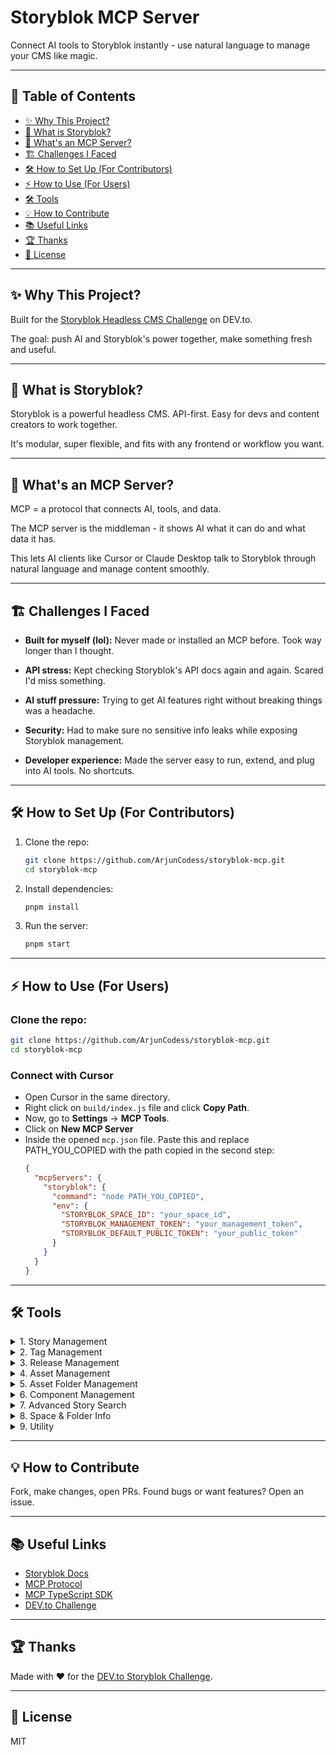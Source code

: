 # Storyblok MCP Server

Connect AI tools to Storyblok instantly - use natural language to manage your CMS like magic.

<!-- ---

## 🚀 Demo

[![Watch the demo](https://img.youtube.com/vi/YOUR_DEMO_VIDEO_ID_HERE/0.jpg)](https://www.youtube.com/watch?v=YOUR_DEMO_VIDEO_ID_HERE) -->

---

## 📑 Table of Contents

<!-- - [🚀 Demo](#🚀-demo) -->
- [✨ Why This Project?](#✨-why-this-project)
- [🧩 What is Storyblok?](#🧩-what-is-storyblok)
- [🤖 What's an MCP Server?](#🤖-whats-an-mcp-server)
- [🏗️ Challenges I Faced](#🏗️-challenges-i-faced)
- [🛠️ How to Set Up (For Contributors)](#🛠️-how-to-set-up-for-contributors)
- [⚡ How to Use (For Users)](#⚡-how-to-use-for-users)
- [🛠️ Tools](#🛠️-tools)
- [💡 How to Contribute](#💡-how-to-contribute)
- [📚 Useful Links](#📚-useful-links)
- [🏆 Thanks](#🏆-thanks)
- [📄 License](#📄-license)

---

## ✨ Why This Project?

Built for the [Storyblok Headless CMS Challenge](https://dev.to/challenges/storyblok) on DEV.to.

The goal: push AI and Storyblok's power together, make something fresh and useful.

---

## 🧩 What is Storyblok?

Storyblok is a powerful headless CMS. API-first. Easy for devs and content creators to work together.

It's modular, super flexible, and fits with any frontend or workflow you want.

---

## 🤖 What's an MCP Server?

MCP = a protocol that connects AI, tools, and data.

The MCP server is the middleman - it shows AI what it can do and what data it has.

This lets AI clients like Cursor or Claude Desktop talk to Storyblok through natural language and manage content smoothly.

---

## 🏗️ Challenges I Faced

* **Built for myself (lol):**
  Never made or installed an MCP before. Took way longer than I thought.

* **API stress:**
  Kept checking Storyblok's API docs again and again. Scared I'd miss something.

* **AI stuff pressure:**
  Trying to get AI features right without breaking things was a headache.

* **Security:**
  Had to make sure no sensitive info leaks while exposing Storyblok management.

* **Developer experience:**
  Made the server easy to run, extend, and plug into AI tools. No shortcuts.

---

## 🛠️ How to Set Up (For Contributors)

1. Clone the repo:

   ```sh
   git clone https://github.com/ArjunCodess/storyblok-mcp.git
   cd storyblok-mcp
   ```

2. Install dependencies:

   ```sh
   pnpm install
   ```

3. Run the server:

   ```sh
   pnpm start
   ```

---

## ⚡ How to Use (For Users)

### Clone the repo:

   ```sh
   git clone https://github.com/ArjunCodess/storyblok-mcp.git
   cd storyblok-mcp
   ```

### Connect with Cursor

- Open Cursor in the same directory.
- Right click on `build/index.js` file and click **Copy Path**.
- Now, go to **Settings** → **MCP Tools**.
- Click on **New MCP Server**
- Inside the opened `mcp.json` file. Paste this and replace PATH_YOU_COPIED with the path copied in the second step:
  ```json
  {
    "mcpServers": {
      "storyblok": {
        "command": "node PATH_YOU_COPIED",
        "env": {
          "STORYBLOK_SPACE_ID": "your_space_id",
          "STORYBLOK_MANAGEMENT_TOKEN": "your_management_token",
          "STORYBLOK_DEFAULT_PUBLIC_TOKEN": "your_public_token"
        }
      }
    }
  }
  ```

---

## 🛠️ Tools

<details>
<summary>1. Story Management</summary>

- **fetch_stories**  
  Retrieve a list of stories (pages, folders, or content entries) from Storyblok. Supports filtering, pagination, and search.

- **get_story**  
  Fetch a single story by its ID.

- **create_story**  
  Create a new story (page, folder, or content entry) in Storyblok.

- **update_story**  
  Update an existing story's content, name, slug, or tags.

- **delete_story**  
  Delete a story by its ID.

- **publish_story**  
  Publish a story, making it live.

- **unpublish_story**  
  Unpublish a story, removing it from the live site.

- **get_story_versions**  
  Retrieve all previous versions of a story for version history and rollback.

- **restore_story**  
  Restore a story to a previous version.
</details>

<details>
<summary>2. Tag Management</summary>

- **fetch_tags**  
  List all tags used in the space.

- **create_tag**  
  Create a new tag.

- **create_tag_and_add_to_story**  
  Create a tag and immediately assign it to a story.

- **delete_tag**  
  Delete a tag by its ID.
</details>

<details>
<summary>3. Release Management</summary>

- **fetch_releases**  
  List all releases (content batches for scheduled publishing).

- **create_release**  
  Create a new release.

- **add_story_to_release**  
  Add a story to a release.

- **publish_release**  
  Publish all stories in a release.

- **delete_release**  
  Delete a release.
</details>

<details>
<summary>4. Asset Management</summary>

- **fetch_assets**  
  List all assets (images, files, etc.) in the space.

- **get_asset**  
  Fetch a single asset by its ID.

- **delete_asset**  
  Delete an asset.

- **init_asset_upload**  
  Start uploading a new asset.

- **complete_asset_upload**  
  Complete the asset upload process.
</details>

<details>
<summary>5. Asset Folder Management</summary>

- **fetch_asset_folders**  
  List all asset folders.

- **create_asset_folder**  
  Create a new asset folder.

- **update_asset_folder**  
  Rename an asset folder.

- **delete_asset_folder**  
  Delete an asset folder.
</details>

<details>
<summary>6. Component Management</summary>

- **fetch_components**  
  List all components (content types) in the space.

- **get_component**  
  Fetch a single component by its ID.

- **create_component**  
  Create a new component.

- **update_component**  
  Update a component's schema or settings.

- **delete_component**  
  Delete a component.
</details>

<details>
<summary>7. Advanced Story Search</summary>

- **search_stories**  
  Search for stories using advanced filters (by slug, tag, etc.).

- **get_story_by_slug**  
  Fetch a story by its slug.
</details>

<details>
<summary>8. Space & Folder Info</summary>

- **get_space**  
  Get information about the current Storyblok space.

- **fetch_folders**  
  List all story folders.

- **fetch_datasources**  
  List all datasources (for dynamic select fields, etc.).
</details>

<details>
<summary>9. Utility</summary>

- **ping**  
  Check if the server and Storyblok API are reachable.
</details>

---

## 💡 How to Contribute

Fork, make changes, open PRs.
Found bugs or want features? Open an issue.

---

## 📚 Useful Links

* [Storyblok Docs](https://www.storyblok.com/docs)
* [MCP Protocol](https://github.com/modelcontextprotocol)
* [MCP TypeScript SDK](https://github.com/modelcontextprotocol/typescript-sdk)
* [DEV.to Challenge](https://dev.to/challenges/storyblok)

---

## 🏆 Thanks

Made with ❤️ for the [DEV.to Storyblok Challenge](https://dev.to/challenges/storyblok).

---

## 📄 License

MIT